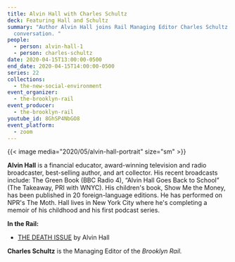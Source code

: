 ```yaml
---
title: Alvin Hall with Charles Schultz
deck: Featuring Hall and Schultz
summary: "Author Alvin Hall joins Rail Managing Editor Charles Schultz for a
  conversation. "
people:
  - person: alvin-hall-1
  - person: charles-schultz
date: 2020-04-15T13:00:00-0500
end_date: 2020-04-15T14:00:00-0500
series: 22
collections:
  - the-new-social-environment
event_organizer:
  - the-brooklyn-rail
event_producer:
  - the-brooklyn-rail
youtube_id: 8GhSP4NbGO8
event_platform:
  - zoom
---
```


{{< image media="2020/05/alvin-hall-portrait" size="sm" >}}

**Alvin Hall** is a financial educator, award-winning television and radio broadcaster, best-selling author, and art collector. His recent broadcasts include: The Green Book (BBC Radio 4), “Alvin Hall Goes Back to School” (The Takeaway, PRI with WNYC). His children's book, Show Me the Money, has been published in 20 foreign-language editions. He has performed on NPR's The Moth. Hall lives in New York City where he's completing a memoir of his childhood and his first podcast series.

**In the Rail:**

* [THE DEATH ISSUE](https://brooklynrail.org/2020/02/editorsmessage/The-Death-Issue) by Alvin Hall

**Charles Schultz** is the Managing Editor of the *Brooklyn Rail.*
